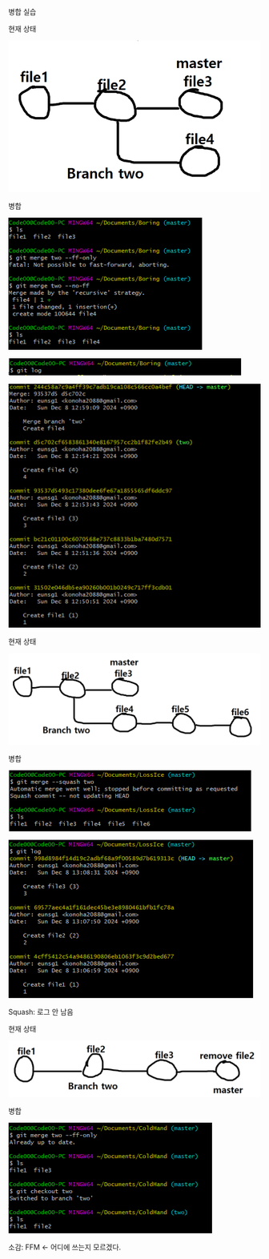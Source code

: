 병합 실습


현재 상태

<img src = "./img/23_0.PNG"><img/>


병합

<img src = "./img/23_1.PNG"><img/>

<img src = "./img/23_2.PNG"><img/>

<img src = "./img/23_3.PNG"><img/>


현재 상태

<img src = "./img/23_6.PNG"><img/>


병합

<img src = "./img/23_4.PNG"><img/>

<img src = "./img/23_5.PNG"><img/>

Squash: 로그 안 남음


현재 상태

<img src = "./img/23_7.PNG"><img/>


병합

<img src = "./img/23_8.PNG"><img/>

소감: FFM <- 어디에 쓰는지 모르겠다.
